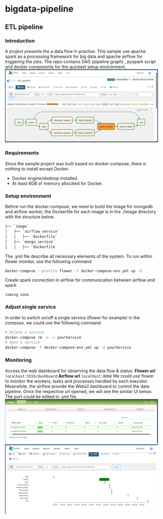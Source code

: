 # bigdata-pipeline
## ETL pipeline 

### Introduction

A project presents the a data flow in practise. This sample use apache spark as a processing framework for big data and apache airflow for triggering the jobs. The repo contains DAG (pipeline graph) , pyspark script and docker components for the quickest setup environment.
![alt text](snapshot/dag.jpg)
### Requirements
Since the sample project was built based on docker-compose, there is nothing to install except Docker.
* Docker engine/desktop installed.
* At least 6GB of memory allocated for Docker. 
### Setup environment
Before run the docker-compose, we need to build the image for mongodb and airflow worker, the Dockerfile for each image is in the ./image directory with the structure below.

```bash
├── `image`
│   ├── `airflow_service`
│   │   ├── `Dockerfile`
│   ├── `mongo_service`
│   │   ├── `Dockerfile`
```

The .yml file describe all necessary elements of the system. To run within flower monitor, use the following command

```bash
docker-compose --profile flower -f docker-compose-env.yml up -d
```
Create spark connection in airflow for communication between airflow and spark
```
coming soon
```

### Adjust single service

In order to switch on/off a single service (flower for example) in the compose, we could use the following command.

```bash
# Delete a service
docker-compose rm -s -v yourService
# Open a service
docker-compose -f docker-compose-env.yml up -d yourService
```

### Monitoring 
Access the web dashboard for observing the data flow & status.
**Flower url**
    `localhost:5555/dashboard`
**Airflow url** 
    `localhost:8080`
We could use flower to monitor the workers, tasks and processes handled by each executor. Meanwhile, the airflow provide the WebUI dashboard to control the data pipeline. Once the respective url opened, we will see the similar UI below. The port could be edited in .yml file.
![!\[alt text\](flower_branch2.jpg)](snapshot/flower_branch2.jpg)
![alt text](snapshot/gant_chart_branch1.jpg)
